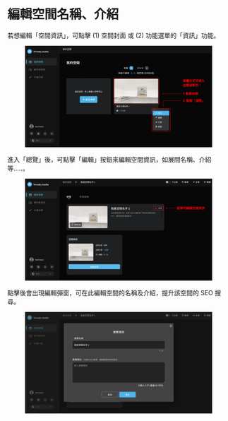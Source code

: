 # 編輯空間名稱、介紹

若想編輯「空間資訊」，可點擊 (1) 空間封面 或 (2) 功能選單的「資訊」功能。

<figure><img src="../.gitbook/assets/Frame 18.png" alt=""><figcaption></figcaption></figure>



進入「總覽」後，可點擊「編輯」按鈕來編輯空間資訊，如展間名稱、介紹等.....。

<figure><img src="../.gitbook/assets/Frame 19.png" alt=""><figcaption></figcaption></figure>



點擊後會出現編輯彈窗，可在此編輯空間的名稱及介紹，提升該空間的 SEO 搜尋。

<figure><img src="../.gitbook/assets/Frame 20.png" alt=""><figcaption></figcaption></figure>

